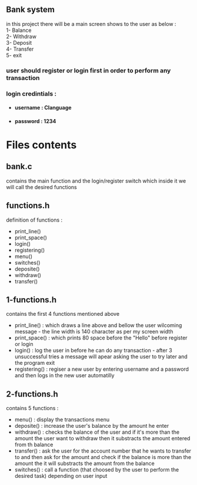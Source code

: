 ## **Bank system**

in this project there will be a main screen shows to the user as below :    
1- Balance   
2- Withdraw   
3- Deposit   
4- Transfer   
5- exit   

### user should register or login first in order to perform any transaction   

### login credintials :
* #### username : Clanguage
* #### password : 1234

# Files contents
## bank.c
contains the main function and the login/register switch which inside it we will call the desired functions   
## functions.h    
definition of functions :
* print_line()
* print_space()
* login()
* registering()
* menu()
* switches()
* deposite()
* withdraw()
* transfer()
## 1-functions.h
contains the first 4 functions mentioned above
* print_line() : which draws a line above and bellow the user wilcoming message - the line width is 140 character as per my screen width
* print_space() : which prints 80 space before the "Hello" before register or login
* login() : log the user in before he can do any transaction - after 3 unsuccessful tries a message will apear asking the user to try later and the program exit
* registering() : regiser a new user by entering username and a password and then logs in the new user automatilly
## 2-functions.h
contains 5 functions :
* menu() : display the transactions menu
* deposite() : increase the user's balance by the amount he enter
* withdraw() : checks the balance of the user and if it's more than the amount the user want to withdraw then it substracts the amount entered from th balance
* transfer() : ask the user for the account number that he wants to transfer to and then ask for the amount and check if the balance is more than the amount the it will substracts the amount from the balance
* switches() : call a function (that choosed by the user to perform the desired task) depending on user input

